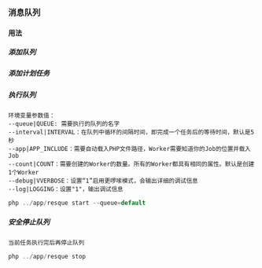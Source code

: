 ### 消息队列

#### 用法

##### 添加队列

##### 添加计划任务

##### 执行队列
```blade
环境变量参数值：
--queue|QUEUE: 需要执行的队列的名字
--interval|INTERVAL：在队列中循环的间隔时间，即完成一个任务后的等待时间，默认是5秒
--app|APP_INCLUDE：需要自动载入PHP文件路径，Worker需要知道你的Job的位置并载入Job
--count|COUNT：需要创建的Worker的数量。所有的Worker都具有相同的属性。默认是创建1个Worker
--debug|VVERBOSE：设置“1”启用更啰嗦模式，会输出详细的调试信息
--log|LOGGING：设置"1"，输出调试信息
```

```php
php ../app/resque start --queue=default
```

##### 安全停止队列
```blade
当前任务执行完后再停止队列
```
```php
php ../app/resque stop
```